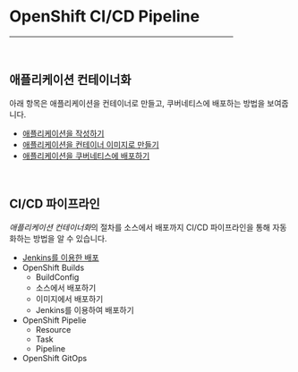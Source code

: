 # OpenShift CI/CD Pipeline

<hr width="400px;" size="10" align="left">

&nbsp;

## 애플리케이션 컨테이너화

아래 항목은 애플리케이션을 컨테이너로 만들고, 쿠버네티스에 배포하는 방법을 보여줍니다.

- [애플리케이션을 작성하기](./create-app.md)
- [애플리케이션을 컨테이너 이미지로 만들기](./create-container.md)
- [애플리케이션을 쿠버네티스에 배포하기](./deploy-kubernetes.md)

&nbsp;

## CI/CD 파이프라인

*애플리케이션 컨테이너화*의 절차를 소스에서 배포까지 CI/CD 파이프라인을 통해 자동화하는 방법을 알 수 있습니다.

- [Jenkins를 이용한 배포](./jenkins.md)
- OpenShift Builds
    - BuildConfig
    - 소스에서 배포하기
    - 이미지에서 배포하기
    - Jenkins를 이용하여 배포하기
- OpenShift Pipelie
    - Resource
    - Task
    - Pipeline
- OpenShift GitOps
